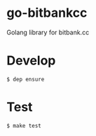 # go-bitbankcc
Golang library for bitbank.cc

# Develop
```
$ dep ensure
```

# Test
```
$ make test
```